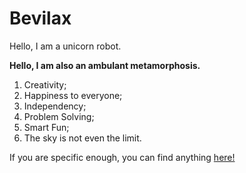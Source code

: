 <!DOCTYPE html>
<html>
	<head>
		<title>What Should My Title Be?</title>
		<h1>Bevilax</h1>
		<span> Hello, I am a unicorn robot.</span>
		<p></p>
		<strong> Hello, I am also an ambulant metamorphosis.</strong>
	</head>
	<body>
		<ol>
			<li>Creativity;</li>
			<li>Happiness to everyone;</li>
			<li>Independency;</li>
			<li>Problem Solving;</li>
			<li>Smart Fun;</li>
			<li>The sky is not even the limit.</li>
		</ol>
		<p>If you are specific enough, you can find anything <a href="http://google.com" target="_blank">here!</a></p>
	</body>
</html>
